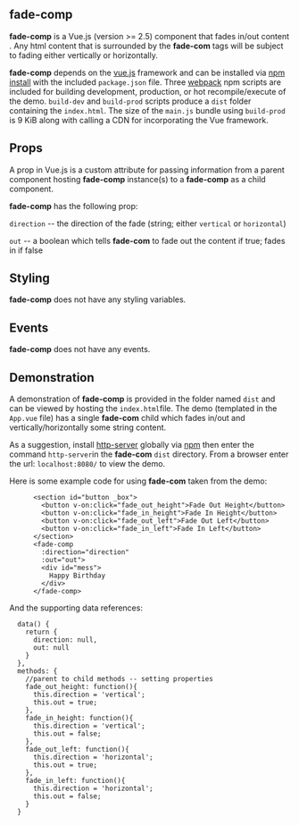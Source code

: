 ##  fade-comp 

**fade-comp** is a Vue.js (version >= 2.5) component that fades in/out content .  Any html content that is surrounded by the **fade-com** tags will be subject to fading either vertically or horizontally.

 **fade-comp** depends on the [vue.js](https://vuejs.org/ "Vue.js") framework and can be installed via [npm install](https://docs.npmjs.com/cli/install.html "npm install") with the included `package.json` file.  Three [webpack](https://webpack.js.org/concepts/) npm scripts are included for building  development, production, or hot recompile/execute of the demo.   `build-dev` and `build-prod` scripts produce  a `dist` folder containing the `index.html`.  The size of the `main.js` bundle using `build-prod` is 9 KiB along with calling a CDN for incorporating the Vue framework.

## Props

A prop in Vue.js is a custom attribute for passing information from a parent component hosting **fade-comp** instance(s) to a **fade-comp** as a child component. 

**fade-comp** has the following prop:

`direction` -- the direction of the fade (string; either `vertical` or `horizontal`)

`out` -- a boolean which tells  **fade-com** to fade out the content if true; fades in if false

## Styling

**fade-comp** does not have any styling variables.

## Events

**fade-comp** does not have any events.

## Demonstration

A demonstration of **fade-comp** is provided in the folder named `dist` and can be viewed by hosting the `index.html`file.  The demo (templated in the `App.vue` file) has a single  **fade-com** child which fades in/out and vertically/horizontally some string content.

As a suggestion, install [http-server](https://www.npmjs.com/package/http-server "http-server") globally via [npm](https://www.npmjs.com/ "npm") then enter the command `http-server`in the **fade-com** `dist` directory.  From a browser enter the url: `localhost:8080/` to view the demo.

Here is some example code for using **fade-com** taken from the demo:

```
      <section id="button _box">
        <button v-on:click="fade_out_height">Fade Out Height</button>
        <button v-on:click="fade_in_height">Fade In Height</button>
        <button v-on:click="fade_out_left">Fade Out Left</button>
        <button v-on:click="fade_in_left">Fade In Left</button>
      </section>
      <fade-comp
        :direction="direction"
        :out="out">
        <div id="mess">
          Happy Birthday
        </div>
      </fade-comp>
```

And the supporting data references:

```
  data() {
    return {
      direction: null,
      out: null
    }
  },
  methods: {
    //parent to child methods -- setting properties
    fade_out_height: function(){
      this.direction = 'vertical';
      this.out = true;
    },
    fade_in_height: function(){
      this.direction = 'vertical';
      this.out = false;
    },
    fade_out_left: function(){
      this.direction = 'horizontal';
      this.out = true;
    },
    fade_in_left: function(){
      this.direction = 'horizontal';
      this.out = false;
    }
  }
```

